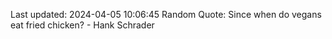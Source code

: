 Last updated: 2024-04-05 10:06:45
Random Quote: Since when do vegans eat fried chicken? - Hank Schrader